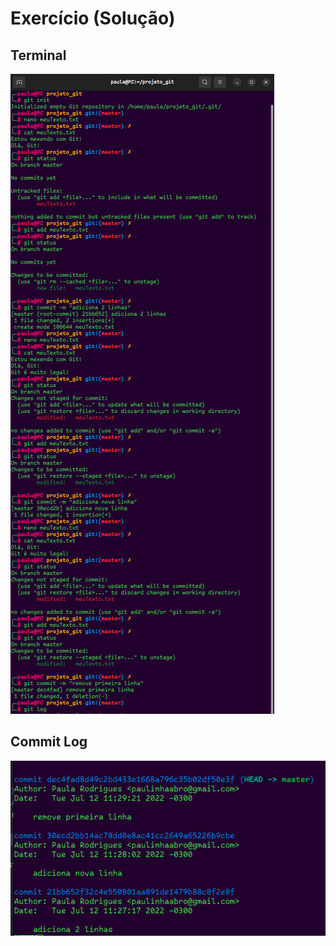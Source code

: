 # Exercício (Solução)

## Terminal
![terminal](images/terminal.png)

## Commit Log
![commit log](images/commit-log.png)
